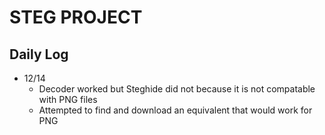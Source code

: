 # STEG PROJECT

## Daily Log

- 12/14
	- Decoder worked but Steghide did not because it is not compatable with PNG files
	- Attempted to find and download an equivalent that would work for PNG